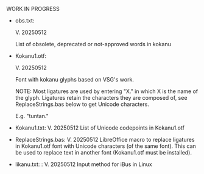 WORK IN PROGRESS

- obs.txt:
  
  V. 20250512

  List of obsolete, deprecated or not-approved words in kokanu

- Kokanu1.otf:

  V. 20250512

  Font with kokanu glyphs based on VSG's work.

  NOTE: Most ligatures are used by entering "X." in which
  X is the name of the glyph. Ligatures retain the characters
  they are composed of, see ReplaceStrings.bas below to get
  Unicode characters.
  
  E.g. "tuntan."

- Kokanu1.txt: V. 20250512
  List of Unicode codepoints in Kokanu1.otf
  
- ReplaceStrings.bas: V. 20250512
  LibreOffice macro to replace ligatures in Kokanu1.otf font with
  Unicode characters (of the same font). This can be used to replace
  text in another font (Kokanu1.otf must be installed).
  

- likanu.txt: : V. 20250512
  Input method for iBus in Linux

